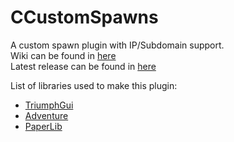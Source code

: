 # CCustomSpawns
A custom spawn plugin with IP/Subdomain support.
<br>
Wiki can be found in [here](https://github.com/CriusDevelopment/CCustomSpawns/wiki)
<br>
Latest release can be found in [here](https://github.com/CriusDevelopment/CCustomSpawns/releases/latest)
<br>

List of libraries used to make this plugin:
- [TriumphGui](https://github.com/TriumphTeam/triumph-gui)
- [Adventure](https://github.com/KyoriPowered/adventure)
- [PaperLib](https://github.com/PaperMC/PaperLib)
